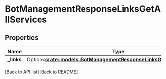 # BotManagementResponseLinksGetAllServices

## Properties

Name | Type | Description | Notes
------------ | ------------- | ------------- | -------------
**_links** | Option<[**crate::models::BotManagementResponseLinksGetAllServicesLinks**](BotManagementResponseLinksGetAllServicesLinks.md)> |  | 

[[Back to API list]](../README.md#documentation-for-api-endpoints) [[Back to README]](../README.md)


